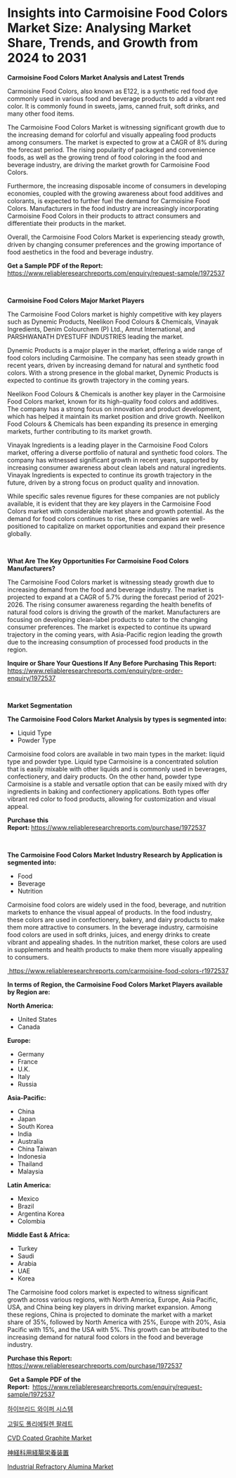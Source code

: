 <p><h1>Insights into Carmoisine Food Colors Market Size: Analysing Market Share, Trends, and Growth from 2024 to 2031</h1></p><p><strong>Carmoisine Food Colors Market Analysis and Latest Trends</strong></p>
<p><p>Carmoisine Food Colors, also known as E122, is a synthetic red food dye commonly used in various food and beverage products to add a vibrant red color. It is commonly found in sweets, jams, canned fruit, soft drinks, and many other food items.</p><p>The Carmoisine Food Colors Market is witnessing significant growth due to the increasing demand for colorful and visually appealing food products among consumers. The market is expected to grow at a CAGR of 8% during the forecast period. The rising popularity of packaged and convenience foods, as well as the growing trend of food coloring in the food and beverage industry, are driving the market growth for Carmoisine Food Colors.</p><p>Furthermore, the increasing disposable income of consumers in developing economies, coupled with the growing awareness about food additives and colorants, is expected to further fuel the demand for Carmoisine Food Colors. Manufacturers in the food industry are increasingly incorporating Carmoisine Food Colors in their products to attract consumers and differentiate their products in the market.</p><p>Overall, the Carmoisine Food Colors Market is experiencing steady growth, driven by changing consumer preferences and the growing importance of food aesthetics in the food and beverage industry.</p></p>
<p><strong>Get a Sample PDF of the Report:&nbsp;</strong> <a href="https://www.reliableresearchreports.com/enquiry/request-sample/1972537">https://www.reliableresearchreports.com/enquiry/request-sample/1972537</a></p>
<p>&nbsp;</p>
<p><strong>Carmoisine Food Colors Major Market Players</strong></p>
<p><p>The Carmoisine Food Colors market is highly competitive with key players such as Dynemic Products, Neelikon Food Colours & Chemicals, Vinayak Ingredients, Denim Colourchem (P) Ltd., Amrut International, and PARSHWANATH DYESTUFF INDUSTRIES leading the market. </p><p>Dynemic Products is a major player in the market, offering a wide range of food colors including Carmoisine. The company has seen steady growth in recent years, driven by increasing demand for natural and synthetic food colors. With a strong presence in the global market, Dynemic Products is expected to continue its growth trajectory in the coming years.</p><p>Neelikon Food Colours & Chemicals is another key player in the Carmoisine Food Colors market, known for its high-quality food colors and additives. The company has a strong focus on innovation and product development, which has helped it maintain its market position and drive growth. Neelikon Food Colours & Chemicals has been expanding its presence in emerging markets, further contributing to its market growth.</p><p>Vinayak Ingredients is a leading player in the Carmoisine Food Colors market, offering a diverse portfolio of natural and synthetic food colors. The company has witnessed significant growth in recent years, supported by increasing consumer awareness about clean labels and natural ingredients. Vinayak Ingredients is expected to continue its growth trajectory in the future, driven by a strong focus on product quality and innovation.</p><p>While specific sales revenue figures for these companies are not publicly available, it is evident that they are key players in the Carmoisine Food Colors market with considerable market share and growth potential. As the demand for food colors continues to rise, these companies are well-positioned to capitalize on market opportunities and expand their presence globally.</p></p>
<p>&nbsp;</p>
<p><strong>What Are The Key Opportunities For Carmoisine Food Colors Manufacturers?</strong></p>
<p><p>The Carmoisine Food Colors market is witnessing steady growth due to increasing demand from the food and beverage industry. The market is projected to expand at a CAGR of 5.7% during the forecast period of 2021-2026. The rising consumer awareness regarding the health benefits of natural food colors is driving the growth of the market. Manufacturers are focusing on developing clean-label products to cater to the changing consumer preferences. The market is expected to continue its upward trajectory in the coming years, with Asia-Pacific region leading the growth due to the increasing consumption of processed food products in the region.</p></p>
<p><strong>Inquire or Share Your Questions If Any Before Purchasing This Report:</strong> <a href="https://www.reliableresearchreports.com/enquiry/pre-order-enquiry/1972537">https://www.reliableresearchreports.com/enquiry/pre-order-enquiry/1972537</a></p>
<p>&nbsp;</p>
<p><strong>Market Segmentation</strong></p>
<p><strong>The Carmoisine Food Colors Market Analysis by types is segmented into:</strong></p>
<p><ul><li>Liquid Type</li><li>Powder Type</li></ul></p>
<p><p>Carmoisine food colors are available in two main types in the market: liquid type and powder type. Liquid type Carmoisine is a concentrated solution that is easily mixable with other liquids and is commonly used in beverages, confectionery, and dairy products. On the other hand, powder type Carmoisine is a stable and versatile option that can be easily mixed with dry ingredients in baking and confectionery applications. Both types offer vibrant red color to food products, allowing for customization and visual appeal.</p></p>
<p><strong>Purchase this Report:&nbsp;</strong><a href="https://www.reliableresearchreports.com/purchase/1972537">https://www.reliableresearchreports.com/purchase/1972537</a></p>
<p>&nbsp;</p>
<p><strong>The Carmoisine Food Colors Market Industry Research by Application is segmented into:</strong></p>
<p><ul><li>Food</li><li>Beverage</li><li>Nutrition</li></ul></p>
<p><p>Carmoisine food colors are widely used in the food, beverage, and nutrition markets to enhance the visual appeal of products. In the food industry, these colors are used in confectionery, bakery, and dairy products to make them more attractive to consumers. In the beverage industry, carmoisine food colors are used in soft drinks, juices, and energy drinks to create vibrant and appealing shades. In the nutrition market, these colors are used in supplements and health products to make them more visually appealing to consumers.</p></p>
<p><a href="https://www.reliableresearchreports.com/carmoisine-food-colors-r1972537">&nbsp;https://www.reliableresearchreports.com/carmoisine-food-colors-r1972537</a></p>
<p><strong>In terms of Region, the Carmoisine Food Colors Market Players available by Region are:</strong></p>
<p>
    <p> <strong> North America: </strong>
        <ul>
            <li>United States</li>
            <li>Canada</li>
        </ul>
        </p> 
    <p> <strong> Europe: </strong>
        <ul>
            <li>Germany</li>
            <li>France</li>
            <li>U.K.</li>
            <li>Italy</li>
            <li>Russia</li>
        </ul>
        </p> 
    <p> <strong> Asia-Pacific: </strong>
        <ul>
            <li>China</li>
            <li>Japan</li>
            <li>South Korea</li>
            <li>India</li>
            <li>Australia</li>
            <li>China Taiwan</li>
            <li>Indonesia</li>
            <li>Thailand</li>
            <li>Malaysia</li>
        </ul>
        </p> 
    <p> <strong> Latin America: </strong>
        <ul>
            <li>Mexico</li>
            <li>Brazil</li>
            <li>Argentina Korea</li>
            <li>Colombia</li>
        </ul>
        </p> 
    <p> <strong> Middle East & Africa: </strong>
        <ul>
            <li>Turkey</li>
            <li>Saudi</li>
            <li>Arabia</li>
            <li>UAE</li>
            <li>Korea</li>
        </ul>
    </p>
    </p>
<p><p>The Carmoisine food colors market is expected to witness significant growth across various regions, with North America, Europe, Asia Pacific, USA, and China being key players in driving market expansion. Among these regions, China is projected to dominate the market with a market share of 35%, followed by North America with 25%, Europe with 20%, Asia Pacific with 15%, and the USA with 5%. This growth can be attributed to the increasing demand for natural food colors in the food and beverage industry.</p></p>
<p><strong>Purchase this Report: </strong><a href="https://www.reliableresearchreports.com/purchase/1972537">https://www.reliableresearchreports.com/purchase/1972537</a></p>
<p>&nbsp;<strong>Get a Sample PDF of the Report:&nbsp;&nbsp;</strong><a href="https://www.reliableresearchreports.com/enquiry/request-sample/1972537">https://www.reliableresearchreports.com/enquiry/request-sample/1972537</a></p>
<p><strong></strong></p>
<p><p><a href="https://github.com/royErdmtyan906778/Market-Research-Report-List-2/blob/main/6118783145534.md">하이브리드 와이퍼 시스템</a></p><p><a href="https://github.com/Maeennan456456/Market-Research-Report-List-2/blob/main/3125275145533.md">고밀도 폴리에틸렌 팔레트</a></p><p><a href="https://github.com/alexxisgm/Market-Research-Report-List-1/blob/main/cvd-coated-graphite-market.md">CVD Coated Graphite Market</a></p><p><a href="https://github.com/Andrewones2023/Market-Research-Report-List-1/blob/main/3649345139216.md">神経科用経腸栄養装置</a></p><p><a href="https://github.com/sifatuddin25/Market-Research-Report-List-1/blob/main/industrial-refractory-alumina-market.md">Industrial Refractory Alumina Market</a></p></p>